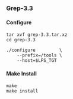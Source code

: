 ### Grep-3.3

#### Configure
```
tar xvf grep-3.3.tar.xz
cd grep-3.3

./configure         \
    --prefix=/tools \
    --host=$LFS_TGT
```

#### Make Install
```
make
make install
```
